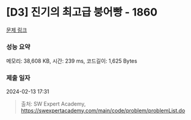 # [D3] 진기의 최고급 붕어빵 - 1860 

[문제 링크](https://swexpertacademy.com/main/code/problem/problemDetail.do?contestProbId=AV5LsaaqDzYDFAXc) 

### 성능 요약

메모리: 38,608 KB, 시간: 239 ms, 코드길이: 1,625 Bytes

### 제출 일자

2024-02-13 17:31



> 출처: SW Expert Academy, https://swexpertacademy.com/main/code/problem/problemList.do